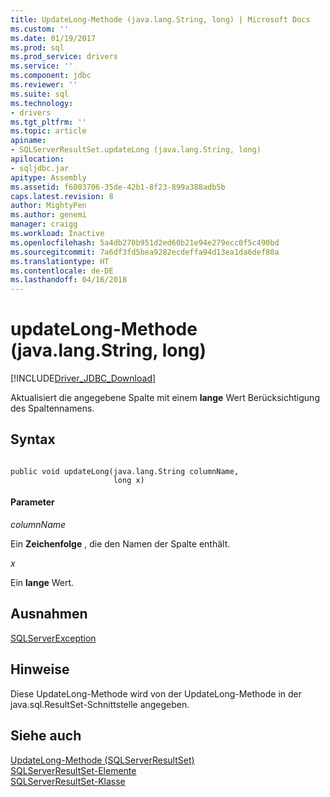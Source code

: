 ```yaml
---
title: UpdateLong-Methode (java.lang.String, long) | Microsoft Docs
ms.custom: ''
ms.date: 01/19/2017
ms.prod: sql
ms.prod_service: drivers
ms.service: ''
ms.component: jdbc
ms.reviewer: ''
ms.suite: sql
ms.technology:
- drivers
ms.tgt_pltfrm: ''
ms.topic: article
apiname:
- SQLServerResultSet.updateLong (java.lang.String, long)
apilocation:
- sqljdbc.jar
apitype: Assembly
ms.assetid: f6003706-35de-42b1-8f23-899a388adb5b
caps.latest.revision: 8
author: MightyPen
ms.author: genemi
manager: craigg
ms.workload: Inactive
ms.openlocfilehash: 5a4db270b951d2ed60b21e94e279ecc0f5c490bd
ms.sourcegitcommit: 7a6df3fd5bea9282ecdeffa94d13ea1da6def80a
ms.translationtype: HT
ms.contentlocale: de-DE
ms.lasthandoff: 04/16/2018
---
```

# <a name="updatelong-method-javalangstring-long"></a>updateLong-Methode (java.lang.String, long)
[!INCLUDE[Driver_JDBC_Download](../../../includes/driver_jdbc_download.md)]

  Aktualisiert die angegebene Spalte mit einem **lange** Wert Berücksichtigung des Spaltennamens.  
  
## <a name="syntax"></a>Syntax  
  
```  
  
public void updateLong(java.lang.String columnName,  
                       long x)  
```  
  
#### <a name="parameters"></a>Parameter  
 *columnName*  
  
 Ein **Zeichenfolge** , die den Namen der Spalte enthält.  
  
 *x*  
  
 Ein **lange** Wert.  
  
## <a name="exceptions"></a>Ausnahmen  
 [SQLServerException](../../../connect/jdbc/reference/sqlserverexception-class.md)  
  
## <a name="remarks"></a>Hinweise  
 Diese UpdateLong-Methode wird von der UpdateLong-Methode in der java.sql.ResultSet-Schnittstelle angegeben.  
  
## <a name="see-also"></a>Siehe auch  
 [UpdateLong-Methode &#40;SQLServerResultSet&#41;](../../../connect/jdbc/reference/updatelong-method-sqlserverresultset.md)   
 [SQLServerResultSet-Elemente](../../../connect/jdbc/reference/sqlserverresultset-members.md)   
 [SQLServerResultSet-Klasse](../../../connect/jdbc/reference/sqlserverresultset-class.md)  
  
  
